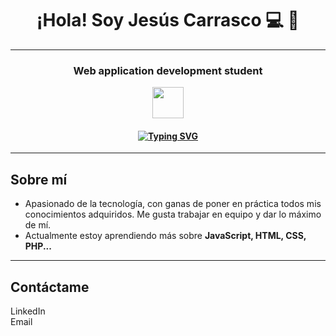 <h1 align="center">¡Hola! Soy Jesús Carrasco 💻 👋</h1>
<hr>
<h3 align="center">Web application development student</h3>

<p align="center">
  <img src="https://cdn-icons-png.flaticon.com/512/1208/1208833.png" width="50">
</p>

<h4 align="center">
  <a href="https://git.io/typing-svg">
    <img src="https://readme-typing-svg.demolab.com?font=Fira+Code&size=16&pause=2000&center=true&vCenter=true&width=800&color=26F766&lines=A+programar+se+aprende+programando" alt="Typing SVG" />
  </a>
</h4>

<hr>

## Sobre mí

- Apasionado de la tecnología, con ganas de poner en práctica todos mis conocimientos adquiridos. Me gusta trabajar en equipo y dar lo máximo de mí.
- Actualmente estoy aprendiendo más sobre **JavaScript, HTML, CSS, PHP...**

<hr>

## **Contáctame**
<div align="left">
  <ul style="list-style: none; padding: 0;">
    <li>
      <a href="https://www.linkedin.com/in/jesus-carrasco-toscano-7753352b8/" target="_blank" style="text-decoration: none; color: inherit;">
        <i class="bi bi-linkedin" style="font-size: 2rem;"></i> LinkedIn
      </a>
    </li>
    <li>
      <a href="mailto:jesusscarrassco4@gmail.com" style="text-decoration: none; color: inherit;">
        <i class="bi bi-envelope" style="font-size: 2rem;"></i> Email
      </a>
    </li>
  </ul>
</div>

<style>
@import url('https://cdn.jsdelivr.net/npm/bootstrap-icons/font/bootstrap-icons.css');
</style>


